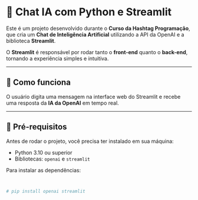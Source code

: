 # 🤖 Chat IA com Python e Streamlit

Este é um projeto desenvolvido durante o **Curso da Hashtag Programação**, que cria um **Chat de Inteligência Artificial** utilizando a API da OpenAI e a biblioteca **Streamlit**.  

O **Streamlit** é responsável por rodar tanto o **front-end** quanto o **back-end**, tornando a experiência simples e intuitiva.

---

## 🚀 Como funciona
O usuário digita uma mensagem na interface web do Streamlit e recebe uma resposta da **IA da OpenAI** em tempo real.  

---

## 📌 Pré-requisitos
Antes de rodar o projeto, você precisa ter instalado em sua máquina:

- Python 3.10 ou superior  
- Bibliotecas: `openai` e `streamlit`  

Para instalar as dependências:
```bash


# pip install openai streamlit
  

 

